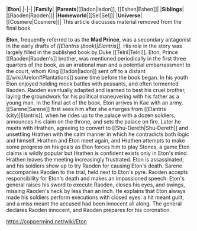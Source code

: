 |**Eton**|
|-|-|
|**Family**|
|**Parents**|[[Iadon\|Iadon]], [[Eshen\|Eshen]]|
|**Siblings**|[[Raoden\|Raoden]]|
|**Homeworld**|[[Sel\|Sel]]|
|**Universe**|[[Cosmere\|Cosmere]]|
This article discusses material removed from the final book

**Eton**, frequently referred to as the **Mad Prince**, was a secondary antagonist in the early drafts of *[[Elantris (book)\|Elantris]]*. His role in the story was largely filled in the published book by Duke [[Telrii\|Telrii]].
Eton, Prince [[Raoden\|Raoden's]] brother, was mentioned periodically in the first three quarters of the book, as an irrational man and a potential embarrassment to the court, whom King [[Iadon\|Iadon]] sent off to a distant [[/wiki/Arelon#Plantations]] some time before the book began. In his youth Eton enjoyed holding mock battles with peasants, and often tormented Raoden. Raoden eventually adapted and learned to best his cruel brother, laying the groundwork for his political maneuvering with his father as a young man.
In the final act of the book, Eton arrives in Kae with an army. [[Sarene\|Sarene]] first sees him after she emerges from [[Elantris (city)\|Elantris]], when he rides up to the palace with a dozen soldiers, announces his claim on the throne, and sets the palace on fire. Later he meets with Hrathen, agreeing to convert to [[Shu-Dereth\|Shu-Dereth]] and unsettling Hrathen with the calm manner in which he contradicts both logic and himself. Hrathen and Eton meet again, and Hrathen attempts to make some progress on his goals as Eton forces him to play Stones, a game Eton claims is wildly popular but Hrathen is confident exists only in Eton's mind. Hrathen leaves the meeting increasingly frustrated.
Eton is assassinated, and his soldiers show up to try Raoden for causing Eton's death. Sarene accompanies Raoden to the trial, held next to Eton's pyre. Raoden accepts responsibility for Eton's death and makes an impassioned speech. Eton's general raises his sword to execute Raoden, closes his eyes, and swings, missing Raoden's neck by less than an inch. He explains that Eton always made his soldiers perform executions with closed eyes: a hit meant guilt, and a miss meant the accused had been innocent all along. The general declares Raoden innocent, and Raoden prepares for his coronation.



https://coppermind.net/wiki/Eton